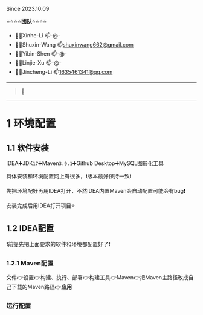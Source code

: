 Since 2023.10.09

⭐⭐⭐⭐**团队**⭐⭐⭐⭐

- 👨‍💻Xinhe-Li  📫-@-
- 👨‍💻Shuxin-Wang  📫shuxinwang662@gmail.com
- 👨‍💻Yibin-Shen 📫-@-
- 👨‍💻Linjie-Xu    📫-@-
- 👨‍💻Jincheng-Li  📫1635461341@qq.com

---

> 📌

---

# 1 环境配置

## 1.1 软件安装

IDEA➕JDK`17`➕Maven`3.9.1`➕Github Desktop➕MySQL图形化工具

具体安装和环境配置网上有很多，❗版本最好保持一致❗

先把环境配好再用IDEA打开，不然IDEA内置Maven会自动配置可能会有bug❗

安装完成后用IDEA打开项目⭐

## 1.2 IDEA配置

❗前提先把上面要求的软件和环境都配置好了❗

### 1.2.1 Maven配置

文件👉设置👉构建、执行、部署👉构建工具👉Maven👉把Maven主路径改成自己下载的Maven路径👉**应用**

### 运行配置

